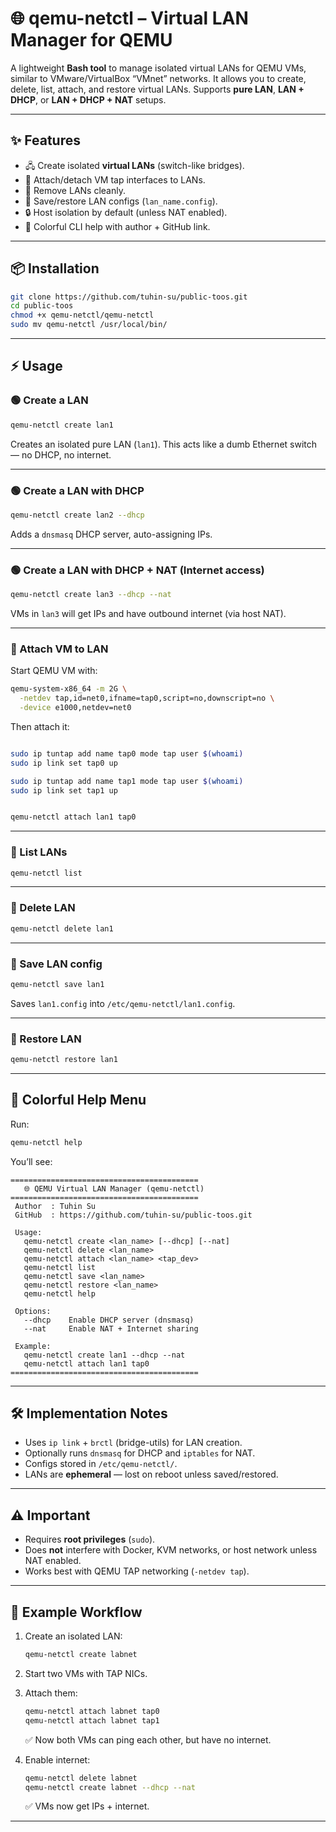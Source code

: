 # 🌐 qemu-netctl – Virtual LAN Manager for QEMU

A lightweight **Bash tool** to manage isolated virtual LANs for QEMU VMs, similar to VMware/VirtualBox “VMnet” networks.
It allows you to create, delete, list, attach, and restore virtual LANs.
Supports **pure LAN**, **LAN + DHCP**, or **LAN + DHCP + NAT** setups.

---

## ✨ Features

* 🖧 Create isolated **virtual LANs** (switch-like bridges).
* 🔌 Attach/detach VM tap interfaces to LANs.
* 🚮 Remove LANs cleanly.
* 💾 Save/restore LAN configs (`lan_name.config`).
* 🔒 Host isolation by default (unless NAT enabled).
* 🎨 Colorful CLI help with author + GitHub link.

---

## 📦 Installation

```bash
git clone https://github.com/tuhin-su/public-toos.git
cd public-toos
chmod +x qemu-netctl/qemu-netctl
sudo mv qemu-netctl /usr/local/bin/
```

---

## ⚡ Usage

### 🟢 Create a LAN

```bash
qemu-netctl create lan1
```

Creates an isolated pure LAN (`lan1`).
This acts like a dumb Ethernet switch — no DHCP, no internet.

---

### 🟢 Create a LAN with DHCP

```bash
qemu-netctl create lan2 --dhcp
```

Adds a `dnsmasq` DHCP server, auto-assigning IPs.

---

### 🟢 Create a LAN with DHCP + NAT (Internet access)

```bash
qemu-netctl create lan3 --dhcp --nat
```

VMs in `lan3` will get IPs and have outbound internet (via host NAT).

---

### 🔗 Attach VM to LAN

Start QEMU VM with:

```bash
qemu-system-x86_64 -m 2G \
  -netdev tap,id=net0,ifname=tap0,script=no,downscript=no \
  -device e1000,netdev=net0
```

Then attach it:

```bash

sudo ip tuntap add name tap0 mode tap user $(whoami)
sudo ip link set tap0 up

sudo ip tuntap add name tap1 mode tap user $(whoami)
sudo ip link set tap1 up


qemu-netctl attach lan1 tap0
```

---

### 📜 List LANs

```bash
qemu-netctl list
```

---

### 🚮 Delete LAN

```bash
qemu-netctl delete lan1
```

---

### 💾 Save LAN config

```bash
qemu-netctl save lan1
```

Saves `lan1.config` into `/etc/qemu-netctl/lan1.config`.

---

### 🔄 Restore LAN

```bash
qemu-netctl restore lan1
```

---

## 🎨 Colorful Help Menu

Run:

```bash
qemu-netctl help
```

You’ll see:

```
==========================================
   🌐 QEMU Virtual LAN Manager (qemu-netctl)
==========================================
 Author  : Tuhin Su
 GitHub  : https://github.com/tuhin-su/public-toos.git

 Usage:
   qemu-netctl create <lan_name> [--dhcp] [--nat]
   qemu-netctl delete <lan_name>
   qemu-netctl attach <lan_name> <tap_dev>
   qemu-netctl list
   qemu-netctl save <lan_name>
   qemu-netctl restore <lan_name>
   qemu-netctl help

 Options:
   --dhcp    Enable DHCP server (dnsmasq)
   --nat     Enable NAT + Internet sharing

 Example:
   qemu-netctl create lan1 --dhcp --nat
   qemu-netctl attach lan1 tap0
==========================================
```

---

## 🛠️ Implementation Notes

* Uses `ip link` + `brctl` (bridge-utils) for LAN creation.
* Optionally runs `dnsmasq` for DHCP and `iptables` for NAT.
* Configs stored in `/etc/qemu-netctl/`.
* LANs are **ephemeral** — lost on reboot unless saved/restored.

---

## ⚠️ Important

* Requires **root privileges** (`sudo`).
* Does **not** interfere with Docker, KVM networks, or host network unless NAT enabled.
* Works best with QEMU TAP networking (`-netdev tap`).

---

## 📖 Example Workflow

1. Create an isolated LAN:

   ```bash
   qemu-netctl create labnet
   ```

2. Start two VMs with TAP NICs.

3. Attach them:

   ```bash
   qemu-netctl attach labnet tap0
   qemu-netctl attach labnet tap1
   ```

   ✅ Now both VMs can ping each other, but have no internet.

4. Enable internet:

   ```bash
   qemu-netctl delete labnet
   qemu-netctl create labnet --dhcp --nat
   ```

   ✅ VMs now get IPs + internet.

---
